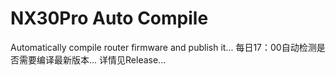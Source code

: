 # NX30Pro Auto Compile
Automatically compile router firmware and publish it...
每日17：00自动检测是否需要编译最新版本...
详情见Release...
